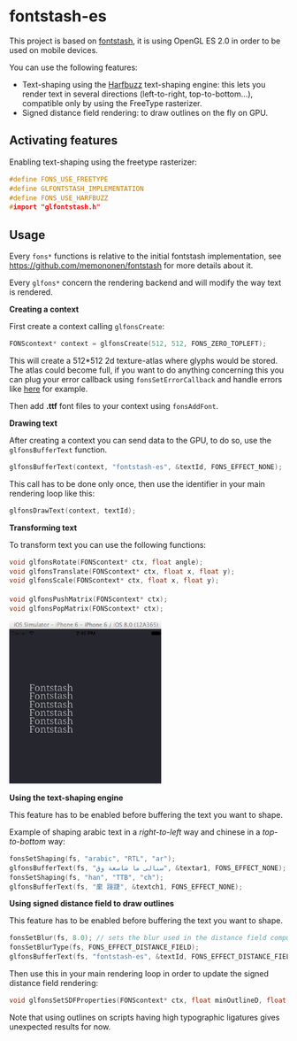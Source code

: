 fontstash-es
============

This project is based on [fontstash](https://github.com/memononen/fontstash), it is using OpenGL ES 2.0 in order to be used on mobile devices. 

You can use the following features:

+ Text-shaping using the [Harfbuzz](https://github.com/behdad/harfbuzz) text-shaping engine: this lets you render text in several directions (left-to-right, top-to-bottom...), compatible only by using the FreeType rasterizer.
+ Signed distance field rendering: to draw outlines on the fly on GPU.

Activating features
-------------------

Enabling text-shaping using the freetype rasterizer:
```c++
#define FONS_USE_FREETYPE
#define GLFONTSTASH_IMPLEMENTATION
#define FONS_USE_HARFBUZZ
#import "glfontstash.h"
```

Usage
-------------

Every `fons*` functions is relative to the initial fontstash implementation, see https://github.com/memononen/fontstash for more details about it. 

Every `glfons*` concern the rendering backend and will modify the way text is rendered.

**Creating a context**

First create a context calling `glfonsCreate`:
```c++
FONScontext* context = glfonsCreate(512, 512, FONS_ZERO_TOPLEFT);
```
This will create a 512*512 2d texture-atlas where glyphs would be stored.
The atlas could become full, if you want to do anything concerning this you can plug your error callback using `fonsSetErrorCallback` and handle errors like [here](https://github.com/tangrams/ofxVectorTile/blob/master/libs/glmFontstash/glmFont.cpp#L61_L77) for example. 

Then add **.ttf** font files to your context using `fonsAddFont`.

**Drawing text**

After creating a context you can send data to the GPU, to do so, use the `glfonsBufferText` function. 
```c++
glfonsBufferText(context, "fontstash-es", &textId, FONS_EFFECT_NONE);
```
This call has to be done only once, then use the identifier in your main rendering loop like this:
```c++
glfonsDrawText(context, textId);
```

**Transforming text**

To transform text you can use the following functions:

```c++
void glfonsRotate(FONScontext* ctx, float angle);
void glfonsTranslate(FONScontext* ctx, float x, float y);
void glfonsScale(FONScontext* ctx, float x, float y);

void glfonsPushMatrix(FONScontext* ctx);
void glfonsPopMatrix(FONScontext* ctx);
```

![00](images/fontstash.gif)

**Using the text-shaping engine**

This feature has to be enabled before buffering the text you want to shape.

Example of shaping arabic text in a *right-to-left* way and chinese in a *top-to-bottom* way:

```c++
fonsSetShaping(fs, "arabic", "RTL", "ar");
glfonsBufferText(fs, "سنالى ما شاسعة وق", &textar1, FONS_EFFECT_NONE);
fonsSetShaping(fs, "han", "TTB", "ch");
glfonsBufferText(fs, "緳 踥踕", &textch1, FONS_EFFECT_NONE);
```

**Using signed distance field to draw outlines**

This feature has to be enabled before buffering the text you want to shape. 

```c++
fonsSetBlur(fs, 8.0); // sets the blur used in the distance field computation
fonsSetBlurType(fs, FONS_EFFECT_DISTANCE_FIELD);
glfonsBufferText(fs, "fontstash-es", &textId, FONS_EFFECT_DISTANCE_FIELD);
```

Then use this in your main rendering loop in order to update the signed distance field rendering:

```c++
void glfonsSetSDFProperties(FONScontext* ctx, float minOutlineD, float maxOutlineD, float minInsideD, float maxInsideD, float mixFactor);
```

Note that using outlines on scripts having high typographic ligatures gives unexpected results for now.
